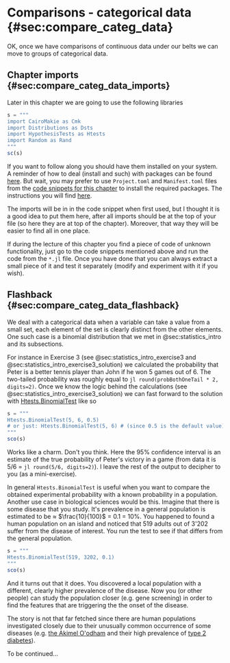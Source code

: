 # Comparisons - categorical data {#sec:compare_categ_data}

OK, once we have comparisons of continuous data under our belts we can move to
groups of categorical data.

## Chapter imports {#sec:compare_categ_data_imports}

Later in this chapter we are going to use the following libraries

```jl
s = """
import CairoMakie as Cmk
import Distributions as Dsts
import HypothesisTests as Htests
import Random as Rand
"""
sc(s)
```

If you want to follow along you should have them installed on your system. A
reminder of how to deal (install and such) with packages can be found
[here](https://docs.julialang.org/en/v1/stdlib/Pkg/). But wait, you may prefer
to use `Project.toml` and `Manifest.toml` files from the [code snippets for this
chapter](https://github.com/b-lukaszuk/RJ_BS_eng/tree/main/code_snippets/ch06)
to install the required packages. The instructions you will find
[here](https://pkgdocs.julialang.org/v1/environments/).

The imports will be in in the code snippet when first used, but I thought it is
a good idea to put them here, after all imports should be at the top of your
file (so here they are at top of the chapter). Moreover, that way they will be
easier to find all in one place.

If during the lecture of this chapter you find a piece of code of unknown
functionality, just go to the code snippets mentioned above and run the code
from the `*.jl` file.  Once you have done that you can always extract a small
piece of it and test it separately (modify and experiment with it if you
wish).

## Flashback {#sec:compare_categ_data_flashback}

We deal with a categorical data when a variable can take a value from a small
set, each element of the set is clearly distinct from the other elements. One
such case is a binomial distribution that we met in @sec:statistics_intro and
its subsections.

For instance in Exercise 3 (see @sec:statistics_intro_exercise3 and
@sec:statistics_intro_exercise3_solution) we calculated the probability that
Peter is a better tennis player than John if he won 5 games out of 6. The
two-tailed probability was roughly equal to
 `jl round(probBothOneTail * 2, digits=2)`.
Once we know the logic behind the calculations (see
@sec:statistics_intro_exercise3_solution) we can fast forward
to the solution with
[Htests.BinomialTest](https://juliastats.org/HypothesisTests.jl/stable/nonparametric/#Binomial-test)
like so

```jl
s = """
Htests.BinomialTest(5, 6, 0.5)
# or just: Htests.BinomialTest(5, 6) # (since 0.5 is the default value)
"""
sco(s)
```

Works like a charm. Don't you think. Here the 95% confidence interval is an
estimate of the true probability of Peter's victory in a game (from data it is
5/6 = `jl round(5/6, digits=2)`). I leave the rest of the output to decipher to
you (as a mini-exercise).

In general `Htests.BinomialTest` is useful when you want to compare the obtained
experimental probability with a known probability in a population. Another use
case in biological sciences would be this. Imagine that there is some disease
that you study. It's prevalence in a general population is estimated to be ≈
$\frac{10}{100}$ = 0.1 = 10%. You happened to found a human population on an
island and noticed that 519 adults out of 3'202 suffer from the disease of
interest. You run the test to see if that differs from the general population.

```jl
s = """
Htests.BinomialTest(519, 3202, 0.1)
"""
sco(s)
```

And it turns out that it does. You discovered a local population with a
different, clearly higher prevalence of the disease. Now you (or other people)
can study the population closer (e.g. gene screening) in order to find the
features that are triggering the the onset of the disease.

The story is not that far fetched since there are human populations investigated
closely due to their unusually common occurrence of some diseases (e.g. [the
Akimel O'odham](https://en.wikipedia.org/wiki/Akimel_O%27odham) and their high
prevalence of [type 2 diabetes](https://en.wikipedia.org/wiki/Type_2_diabetes)).

To be continued...
